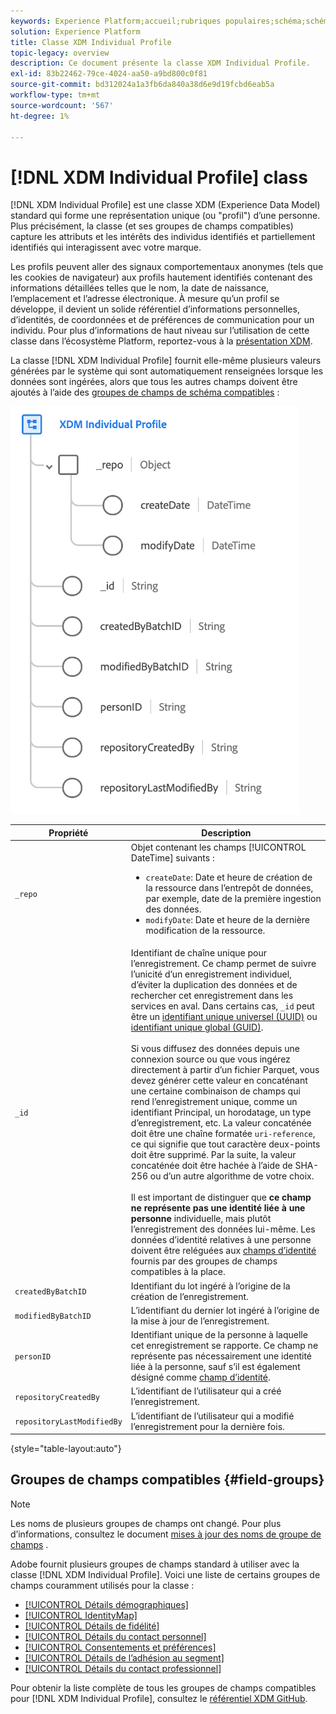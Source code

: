 ```yaml
---
keywords: Experience Platform;accueil;rubriques populaires;schéma;schéma;XDM;profil individuel;champs;schémas;schéma;identityMap;identityMap;carte d’identité;carte d’identité;conception de schéma;carte;carte;schéma d’union;union
solution: Experience Platform
title: Classe XDM Individual Profile
topic-legacy: overview
description: Ce document présente la classe XDM Individual Profile.
exl-id: 83b22462-79ce-4024-aa50-a9bd800c0f81
source-git-commit: bd312024a1a3fb6da840a38d6e9d19fcbd6eab5a
workflow-type: tm+mt
source-wordcount: '567'
ht-degree: 1%

---
```


# [!DNL XDM Individual Profile] class

[!DNL XDM Individual Profile] est une classe XDM (Experience Data Model) standard qui forme une représentation unique (ou &quot;profil&quot;) d’une personne. Plus précisément, la classe (et ses groupes de champs compatibles) capture les attributs et les intérêts des individus identifiés et partiellement identifiés qui interagissent avec votre marque.

Les profils peuvent aller des signaux comportementaux anonymes (tels que les cookies de navigateur) aux profils hautement identifiés contenant des informations détaillées telles que le nom, la date de naissance, l’emplacement et l’adresse électronique. À mesure qu’un profil se développe, il devient un solide référentiel d’informations personnelles, d’identités, de coordonnées et de préférences de communication pour un individu. Pour plus d’informations de haut niveau sur l’utilisation de cette classe dans l’écosystème Platform, reportez-vous à la [présentation XDM](../home.md#data-behaviors).

La classe [!DNL XDM Individual Profile] fournit elle-même plusieurs valeurs générées par le système qui sont automatiquement renseignées lorsque les données sont ingérées, alors que tous les autres champs doivent être ajoutés à l’aide des [groupes de champs de schéma compatibles](#field-groups) :

![](../images/classes/individual-profile.png)

| Propriété | Description |
| --- | --- |
| `_repo` | Objet contenant les champs [!UICONTROL DateTime] suivants : <ul><li>`createDate`: Date et heure de création de la ressource dans l’entrepôt de données, par exemple, date de la première ingestion des données.</li><li>`modifyDate`: Date et heure de la dernière modification de la ressource.</li></ul> |
| `_id` | Identifiant de chaîne unique pour l’enregistrement. Ce champ permet de suivre l’unicité d’un enregistrement individuel, d’éviter la duplication des données et de rechercher cet enregistrement dans les services en aval. Dans certains cas, `_id` peut être un [identifiant unique universel (UUID)](https://tools.ietf.org/html/rfc4122) ou [identifiant unique global (GUID)](https://docs.microsoft.com/en-us/dotnet/api/system.guid?view=net-5.0).<br><br>Si vous diffusez des données depuis une connexion source ou que vous ingérez directement à partir d’un fichier Parquet, vous devez générer cette valeur en concaténant une certaine combinaison de champs qui rend l’enregistrement unique, comme un identifiant Principal, un horodatage, un type d’enregistrement, etc. La valeur concaténée doit être une chaîne formatée `uri-reference`, ce qui signifie que tout caractère deux-points doit être supprimé. Par la suite, la valeur concaténée doit être hachée à l’aide de SHA-256 ou d’un autre algorithme de votre choix.<br><br>Il est important de distinguer que  **ce champ ne représente pas une identité liée à une personne** individuelle, mais plutôt l’enregistrement des données lui-même. Les données d’identité relatives à une personne doivent être reléguées aux [champs d’identité](../schema/composition.md#identity) fournis par des groupes de champs compatibles à la place. |
| `createdByBatchID` | Identifiant du lot ingéré à l’origine de la création de l’enregistrement. |
| `modifiedByBatchID` | L’identifiant du dernier lot ingéré à l’origine de la mise à jour de l’enregistrement. |
| `personID` | Identifiant unique de la personne à laquelle cet enregistrement se rapporte. Ce champ ne représente pas nécessairement une identité liée à la personne, sauf s’il est également désigné comme [champ d’identité](../schema/composition.md#identity). |
| `repositoryCreatedBy` | L’identifiant de l’utilisateur qui a créé l’enregistrement. |
| `repositoryLastModifiedBy` | L’identifiant de l’utilisateur qui a modifié l’enregistrement pour la dernière fois. |

{style=&quot;table-layout:auto&quot;}

## Groupes de champs compatibles {#field-groups}

>[!NOTE]
>
>Les noms de plusieurs groupes de champs ont changé. Pour plus d’informations, consultez le document [mises à jour des noms de groupe de champs](../field-groups/name-updates.md) .

Adobe fournit plusieurs groupes de champs standard à utiliser avec la classe [!DNL XDM Individual Profile]. Voici une liste de certains groupes de champs couramment utilisés pour la classe :

* [[!UICONTROL Détails démographiques]](../field-groups/profile/demographic-details.md)
* [[!UICONTROL IdentityMap]](../field-groups/profile/identitymap.md)
* [[!UICONTROL Détails de fidélité]](../field-groups/profile/loyalty-details.md)
* [[!UICONTROL Détails du contact personnel]](../field-groups/profile/personal-contact-details.md)
* [[!UICONTROL Consentements et préférences]](../field-groups/profile/consents.md)
* [[!UICONTROL Détails de l’adhésion au segment]](../field-groups/profile/segmentation.md)
* [[!UICONTROL Détails du contact professionnel]](../field-groups/profile/work-contact-details.md)

Pour obtenir la liste complète de tous les groupes de champs compatibles pour [!DNL XDM Individual Profile], consultez le [référentiel XDM GitHub](https://github.com/adobe/xdm/tree/master/components/fieldgroups/profile).
